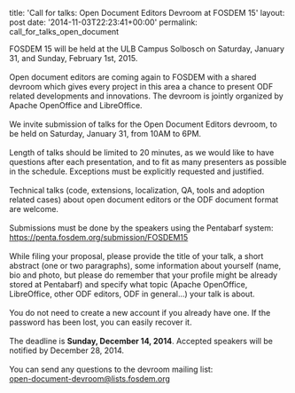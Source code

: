 title: 'Call for talks: Open Document Editors Devroom at FOSDEM 15'
layout: post
date: '2014-11-03T22:23:41+00:00'
permalink: call_for_talks_open_document

FOSDEM 15 will be held at the ULB Campus Solbosch on Saturday, January
31, and Sunday, February 1st, 2015.
<br /> <br />Open document editors are coming again to FOSDEM with a shared devroom which gives every project in this area a chance to present ODF related
developments and innovations. The devroom is jointly organized by Apache
OpenOffice and LibreOffice.
<br /> <br />We invite submission of talks for the Open Document Editors devroom, to
be held on Saturday, January 31, from 10AM to 6PM.
<br /> <br />Length of talks should be limited to 20 minutes, as we would like to
have questions after each presentation, and to fit as many presenters as
possible in the schedule. Exceptions must be explicitly requested and
justified.
<br /> <br />Technical talks (code, extensions, localization, QA, tools and adoption
related cases) about open document editors or the ODF document format
are welcome.
<br /> <br />Submissions must be done by the speakers using the Pentabarf system:
<br /><a class="moz-txt-link-freetext" href="https://penta.fosdem.org/submission/FOSDEM15">https://penta.fosdem.org/submission/FOSDEM15</a> <br /> <br />While filing your proposal, please provide the title of your talk, a
short abstract (one or two paragraphs), some information about yourself
(name, bio and photo, but please do remember that your profile might be
already stored at Pentabarf) and specify what topic (Apache OpenOffice,
LibreOffice, other ODF editors, ODF in general...) your talk is about.
<br /> <br />You do not need to create a new account if you already have one. If the
password has been lost, you can easily recover it.
<br /> <br />The deadline is <b>Sunday, December 14, 2014</b>. Accepted speakers will be
notified by December 28, 2014.
<br /> <br />You can send any questions to the devroom mailing list:
<br /><a class="moz-txt-link-abbreviated" href="mailto:open-document-devroom@lists.fosdem.org">open-document-devroom@lists.fosdem.org</a> <br />

